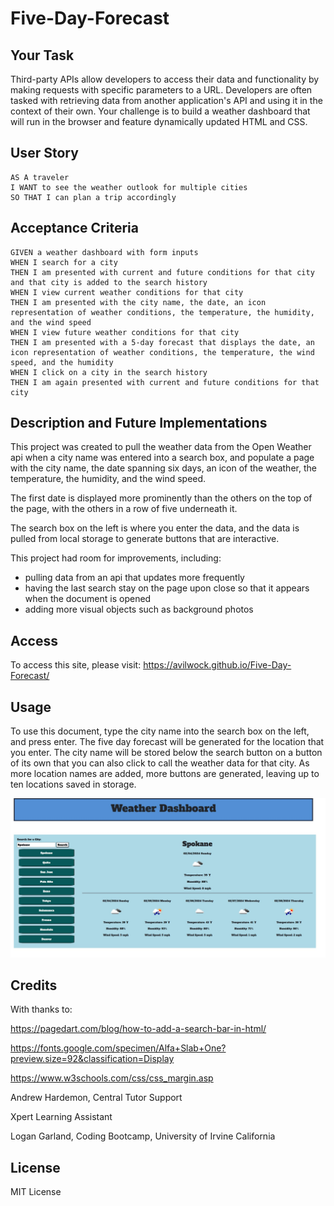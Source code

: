 # Five-Day-Forecast

## Your Task

Third-party APIs allow developers to access their data and functionality by making requests with specific parameters to a URL. Developers are often tasked with retrieving data from another application's API and using it in the context of their own. Your challenge is to build a weather dashboard that will run in the browser and feature dynamically updated HTML and CSS.

## User Story

```
AS A traveler
I WANT to see the weather outlook for multiple cities
SO THAT I can plan a trip accordingly
```

## Acceptance Criteria

```
GIVEN a weather dashboard with form inputs
WHEN I search for a city
THEN I am presented with current and future conditions for that city and that city is added to the search history
WHEN I view current weather conditions for that city
THEN I am presented with the city name, the date, an icon representation of weather conditions, the temperature, the humidity, and the wind speed
WHEN I view future weather conditions for that city
THEN I am presented with a 5-day forecast that displays the date, an icon representation of weather conditions, the temperature, the wind speed, and the humidity
WHEN I click on a city in the search history
THEN I am again presented with current and future conditions for that city
```

## Description and Future Implementations

This project was created to pull the weather data from the Open Weather api when a city name was entered into a search box, and populate a page with the city name, the date spanning six days, an icon of the weather, the temperature, the humidity, and the wind speed.

The first date is displayed more prominently than the others on the top of the page, with the others in a row of five underneath it.

The search box on the left is where you enter the data, and the data is pulled from local storage to generate buttons that are interactive.

This project had room for improvements, including:
* pulling data from an api that updates more frequently
* having the last search stay on the page upon close so that it appears when the document is opened
* adding more visual objects such as background photos

## Access

To access this site, please visit: https://avilwock.github.io/Five-Day-Forecast/

## Usage

To use this document, type the city name into the search box on the left, and press enter. The five day forecast will be generated for the location that you enter. The city name will be stored below the search button on a button of its own that you can also click to call the weather data for that city. As more location names are added, more buttons are generated, leaving up to ten locations saved in storage.

![alt text](<assets/images/Five Day Forecast Img.jpeg>)

## Credits

With thanks to:

https://pagedart.com/blog/how-to-add-a-search-bar-in-html/

https://fonts.google.com/specimen/Alfa+Slab+One?preview.size=92&classification=Display

https://www.w3schools.com/css/css_margin.asp

Andrew Hardemon, Central Tutor Support

Xpert Learning Assistant

Logan Garland, Coding Bootcamp, University of Irvine California

## License

MIT License